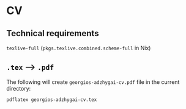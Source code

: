 # CV
## Technical requirements
`texlive-full` (`pkgs.texlive.combined.scheme-full` in Nix)
## `.tex` --> `.pdf`
The following will create `georgios-adzhygai-cv.pdf` file in the current directory:
```sh
pdflatex georgios-adzhygai-cv.tex
```
